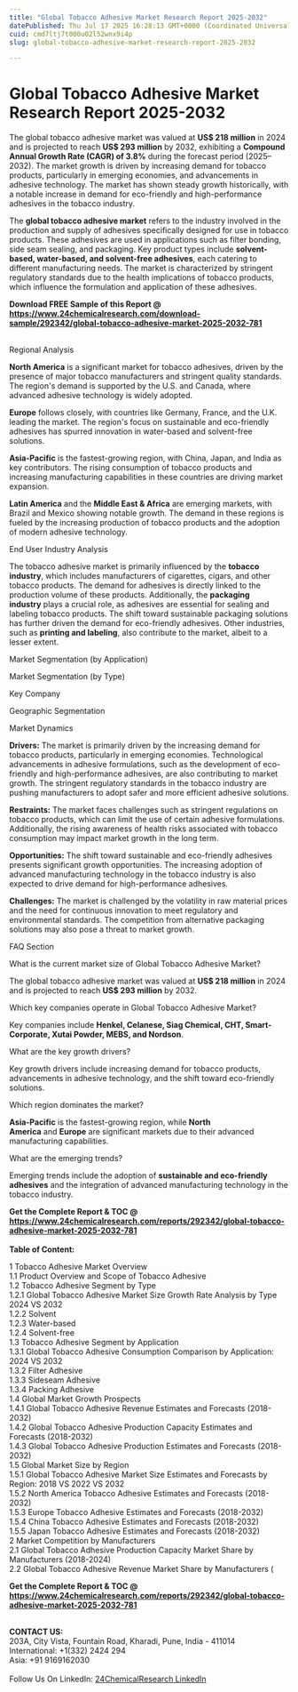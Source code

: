 ```yaml
---
title: "Global Tobacco Adhesive Market Research Report 2025-2032"
datePublished: Thu Jul 17 2025 16:28:13 GMT+0000 (Coordinated Universal Time)
cuid: cmd7ltj7t000u02l52wnx9i4p
slug: global-tobacco-adhesive-market-research-report-2025-2032

---
```


# Global Tobacco Adhesive Market Research Report 2025-2032

<p>The global tobacco adhesive market was valued at <strong>US$ 218 million</strong> in 2024 and is projected to reach <strong>US$ 293 million</strong> by 2032, exhibiting a <strong>Compound Annual Growth Rate (CAGR) of 3.8%</strong> during the forecast period (2025–2032). The market growth is driven by increasing demand for tobacco products, particularly in emerging economies, and advancements in adhesive technology. The market has shown steady growth historically, with a notable increase in demand for eco-friendly and high-performance adhesives in the tobacco industry.</p><p>
</p><p>The <strong>global tobacco adhesive market</strong> refers to the industry involved in the production and supply of adhesives specifically designed for use in tobacco products. These adhesives are used in applications such as filter bonding, side seam sealing, and packaging. Key product types include <strong>solvent-based, water-based, and solvent-free adhesives</strong>, each catering to different manufacturing needs. The market is characterized by stringent regulatory standards due to the health implications of tobacco products, which influence the formulation and application of these adhesives.</p><div><b>Download FREE Sample of this Report @ 
            <a href="https://www.24chemicalresearch.com/download-sample/292342/global-tobacco-adhesive-market-2025-2032-781">
            https://www.24chemicalresearch.com/download-sample/292342/global-tobacco-adhesive-market-2025-2032-781</a></b></div><br><p>
Regional Analysis</p><p>
</p><p><strong>North America</strong> is a significant market for tobacco adhesives, driven by the presence of major tobacco manufacturers and stringent quality standards. The region's demand is supported by the U.S. and Canada, where advanced adhesive technology is widely adopted.</p><p>
</p><p><strong>Europe</strong> follows closely, with countries like Germany, France, and the U.K. leading the market. The region's focus on sustainable and eco-friendly adhesives has spurred innovation in water-based and solvent-free solutions.</p><p>
</p><p><strong>Asia-Pacific</strong> is the fastest-growing region, with China, Japan, and India as key contributors. The rising consumption of tobacco products and increasing manufacturing capabilities in these countries are driving market expansion.</p><p>
</p><p><strong>Latin America</strong> and the <strong>Middle East &amp; Africa</strong> are emerging markets, with Brazil and Mexico showing notable growth. The demand in these regions is fueled by the increasing production of tobacco products and the adoption of modern adhesive technology.</p><p>
End User Industry Analysis</p><p>
</p><p>The tobacco adhesive market is primarily influenced by the <strong>tobacco industry</strong>, which includes manufacturers of cigarettes, cigars, and other tobacco products. The demand for adhesives is directly linked to the production volume of these products. Additionally, the <strong>packaging industry</strong> plays a crucial role, as adhesives are essential for sealing and labeling tobacco products. The shift toward sustainable packaging solutions has further driven the demand for eco-friendly adhesives. Other industries, such as <strong>printing and labeling</strong>, also contribute to the market, albeit to a lesser extent.</p><p>
Market Segmentation (by Application)</p><p>
</p><p>
Market Segmentation (by Type)</p><p>
</p><p>
Key Company</p><p>
</p><p>
Geographic Segmentation</p><p>
</p><p>
Market Dynamics</p><p>
</p><p><strong>Drivers:</strong> The market is primarily driven by the increasing demand for tobacco products, particularly in emerging economies. Technological advancements in adhesive formulations, such as the development of eco-friendly and high-performance adhesives, are also contributing to market growth. The stringent regulatory standards in the tobacco industry are pushing manufacturers to adopt safer and more efficient adhesive solutions.</p><p>
</p><p><strong>Restraints:</strong> The market faces challenges such as stringent regulations on tobacco products, which can limit the use of certain adhesive formulations. Additionally, the rising awareness of health risks associated with tobacco consumption may impact market growth in the long term.</p><p>
</p><p><strong>Opportunities:</strong> The shift toward sustainable and eco-friendly adhesives presents significant growth opportunities. The increasing adoption of advanced manufacturing technology in the tobacco industry is also expected to drive demand for high-performance adhesives.</p><p>
</p><p><strong>Challenges:</strong> The market is challenged by the volatility in raw material prices and the need for continuous innovation to meet regulatory and environmental standards. The competition from alternative packaging solutions may also pose a threat to market growth.</p><p>
FAQ Section</p><p>
What is the current market size of Global Tobacco Adhesive Market?</p><p>
</p><p>The global tobacco adhesive market was valued at <strong>US$ 218 million</strong> in 2024 and is projected to reach <strong>US$ 293 million</strong> by 2032.</p><p>
Which key companies operate in Global Tobacco Adhesive Market?</p><p>
</p><p>Key companies include <strong>Henkel, Celanese, Siag Chemical, CHT, Smart-Corporate, Xutai Powder, MEBS, and Nordson</strong>.</p><p>
What are the key growth drivers?</p><p>
</p><p>Key growth drivers include increasing demand for tobacco products, advancements in adhesive technology, and the shift toward eco-friendly solutions.</p><p>
Which region dominates the market?</p><p>
</p><p><strong>Asia-Pacific</strong> is the fastest-growing region, while <strong>North America</strong> and <strong>Europe</strong> are significant markets due to their advanced manufacturing capabilities.</p><p>
What are the emerging trends?</p><p>
</p><p>Emerging trends include the adoption of <strong>sustainable and eco-friendly adhesives</strong> and the integration of advanced manufacturing technology in the tobacco industry.</p>

<div><b>Get the Complete Report & TOC @ 
            <a href="https://www.24chemicalresearch.com/reports/292342/global-tobacco-adhesive-market-2025-2032-781">
            https://www.24chemicalresearch.com/reports/292342/global-tobacco-adhesive-market-2025-2032-781</a></b></div><br>
            <b>Table of Content:</b><p>1 Tobacco Adhesive Market Overview<br />
    1.1 Product Overview and Scope of Tobacco Adhesive<br />
    1.2 Tobacco Adhesive Segment by Type<br />
        1.2.1 Global Tobacco Adhesive Market Size Growth Rate Analysis by Type 2024 VS 2032<br />
        1.2.2 Solvent<br />
        1.2.3 Water-based<br />
        1.2.4 Solvent-free<br />
    1.3 Tobacco Adhesive Segment by Application<br />
        1.3.1 Global Tobacco Adhesive Consumption Comparison by Application: 2024 VS 2032<br />
        1.3.2 Filter Adhesive<br />
        1.3.3 Sideseam Adhesive<br />
        1.3.4 Packing Adhesive<br />
    1.4 Global Market Growth Prospects<br />
        1.4.1 Global Tobacco Adhesive Revenue Estimates and Forecasts (2018-2032)<br />
        1.4.2 Global Tobacco Adhesive Production Capacity Estimates and Forecasts (2018-2032)<br />
        1.4.3 Global Tobacco Adhesive Production Estimates and Forecasts (2018-2032)<br />
    1.5 Global Market Size by Region<br />
        1.5.1 Global Tobacco Adhesive Market Size Estimates and Forecasts by Region: 2018 VS 2022 VS 2032<br />
        1.5.2 North America Tobacco Adhesive Estimates and Forecasts (2018-2032)<br />
        1.5.3 Europe Tobacco Adhesive Estimates and Forecasts (2018-2032)<br />
        1.5.4 China Tobacco Adhesive Estimates and Forecasts (2018-2032)<br />
        1.5.5 Japan Tobacco Adhesive Estimates and Forecasts (2018-2032)<br />
2 Market Competition by Manufacturers<br />
    2.1 Global Tobacco Adhesive Production Capacity Market Share by Manufacturers (2018-2024)<br />
    2.2 Global Tobacco Adhesive Revenue Market Share by Manufacturers (</p>

<div><b>Get the Complete Report & TOC @ 
            <a href="https://www.24chemicalresearch.com/reports/292342/global-tobacco-adhesive-market-2025-2032-781">
            https://www.24chemicalresearch.com/reports/292342/global-tobacco-adhesive-market-2025-2032-781</a></b></div><br>

<b>CONTACT US:</b><br>
            203A, City Vista, Fountain Road, Kharadi, Pune, India - 411014<br>
            International: +1(332) 2424 294<br>
            Asia: +91 9169162030 <br><br>
            Follow Us On LinkedIn: <a href="https://www.linkedin.com/company/24chemicalresearch/">24ChemicalResearch LinkedIn</a>